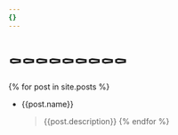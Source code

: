 ```yaml
---
{}
---
```

# ⚰️⚰️⚰️⚰️⚰️⚰️⚰️⚰️⚰️

{% for post in site.posts %}
* {{post.name}}

    > {{post.description}}
{% endfor %}
